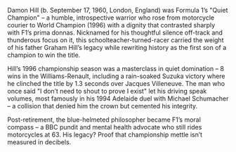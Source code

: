 Damon Hill (b. September 17, 1960, London, England) was Formula 1’s "Quiet Champion" – a humble, introspective warrior who rose from motorcycle courier to World Champion (1996) with a dignity that contrasted sharply with F1’s prima donnas. Nicknamed for his thoughtful silence off-track and thunderous focus on it, this schoolteacher-turned-racer carried the weight of his father Graham Hill’s legacy while rewriting history as the first son of a champion to win the title.

Hill’s 1996 championship season was a masterclass in quiet domination – 8 wins in the Williams-Renault, including a rain-soaked Suzuka victory where he clinched the title by 1.3 seconds over Jacques Villeneuve. The man who once said "I don’t need to shout to prove I exist" let his driving speak volumes, most famously in his 1994 Adelaide duel with Michael Schumacher – a collision that denied him the crown but cemented his integrity.

Post-retirement, the blue-helmeted philosopher became F1’s moral compass – a BBC pundit and mental health advocate who still rides motorcycles at 63. His legacy? Proof that championship mettle isn’t measured in decibels.